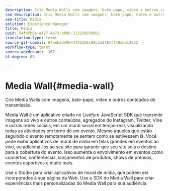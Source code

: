 ```yaml
---
description: Crie Media Walls com imagens, bate-papo, vídeo e outros conteúdos de transmissão.
seo-description: Crie Media Walls com imagens, bate-papo, vídeo e outros conteúdos de transmissão.
seo-title: Mídia
solution: Experience Manager
title: Mídia
uuid: 54f4fb0b-e427-4b73-bb96-31325805b081
translation-type: tm+mt
source-git-commit: 67aeb3de964473b326c88c3a3f81ff48a6a12652
workflow-type: tm+mt
source-wordcount: '167'
ht-degree: 0%

---
```



# Media Wall{#media-wall}

Crie Media Walls com imagens, bate-papo, vídeo e outros conteúdos de transmissão.

Media Wall é um aplicativo criado no Livefyre JavaScript SDK que transmite imagens ao vivo e outros conteúdos, agregados do Instagram, Twitter, Vine e outras redes sociais, em um mural social em tempo real, visualizando todas as atividades em torno de um evento. Mesmo aqueles que estão seguindo o evento remotamente se sentem como se estivessem lá. Você pode exibir aplicativos de mural de mídia em telas grandes em eventos ao vivo, ou adicioná-los ao seu site para garantir que seu site seja o destino para a cobertura do evento. Isso aumenta o envolvimento em eventos como concertos, conferências, lançamentos de produtos, shows de prêmios, eventos esportivos e muito mais.

Use o Studio para criar aplicativos de mural de mídia, que podem ser incorporados à sua página da Web. Use o SDK do Media Wall para criar experiências mais personalizadas do Media Wall para sua audiência.
